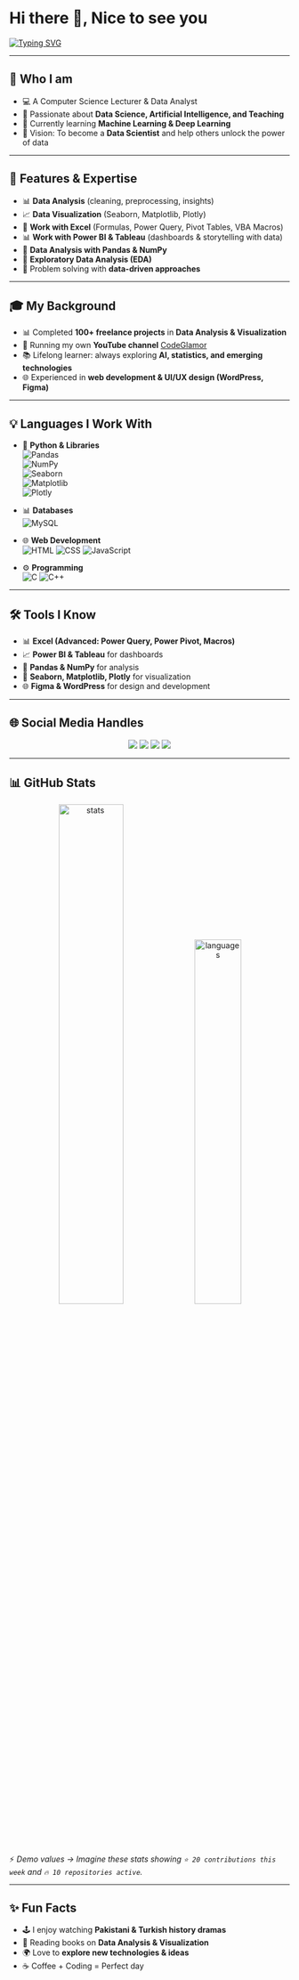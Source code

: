# Hi there 👋, Nice to see you

[![Typing SVG](https://readme-typing-svg.herokuapp.com?size=25&duration=4000&color=2F81F7&center=true&vCenter=true&width=600&lines=I+am+Salahuddin+Shinwari;+Professional+Data+Analyst;+%7C+Tools+I+Know+about;Python+%7C+Excel+%7C+Power+BI+%7CTableau%7C+SQL)](https://git.io/typing-svg)

---

## 👤 Who I am
- 💻 A Computer Science Lecturer & Data Analyst  
- 🎯 Passionate about **Data Science, Artificial Intelligence, and Teaching**  
- 🌱 Currently learning **Machine Learning & Deep Learning**  
- 🚀 Vision: To become a **Data Scientist** and help others unlock the power of data  

---

## 🔑 Features & Expertise
- 📊 **Data Analysis** (cleaning, preprocessing, insights)  
- 📈 **Data Visualization** (Seaborn, Matplotlib, Plotly)  
- 📑 **Work with Excel** (Formulas, Power Query, Pivot Tables, VBA Macros)  
- 📊 **Work with Power BI & Tableau** (dashboards & storytelling with data)  
- 🐼 **Data Analysis with Pandas & NumPy**  
- 🔎 **Exploratory Data Analysis (EDA)**  
- 🧠 Problem solving with **data-driven approaches**  

---

## 🎓 My Background
- 📊 Completed **100+ freelance projects** in **Data Analysis & Visualization**  
- 🎥 Running my own **YouTube channel** [CodeGlamor](https://www.youtube.com/@CodeGlamor)  
- 📚 Lifelong learner: always exploring **AI, statistics, and emerging technologies**  
- 🌐 Experienced in **web development & UI/UX design (WordPress, Figma)**  

---

## 💡 Languages I Work With
- 🐍 **Python & Libraries**  
  ![Pandas](https://img.shields.io/badge/-Pandas-150458?style=flat&logo=pandas&logoColor=white)  
  ![NumPy](https://img.shields.io/badge/-NumPy-013243?style=flat&logo=numpy&logoColor=white)  
  ![Seaborn](https://img.shields.io/badge/-Seaborn-0099CC?style=flat&logoColor=white)  
  ![Matplotlib](https://img.shields.io/badge/-Matplotlib-11557c?style=flat&logoColor=white)  
  ![Plotly](https://img.shields.io/badge/-Plotly-3f4f75?style=flat&logo=plotly&logoColor=white)  

- 📊 **Databases**  
  ![MySQL](https://img.shields.io/badge/-MySQL-4479A1?style=flat&logo=mysql&logoColor=white)  

- 🌐 **Web Development**  
  ![HTML](https://img.shields.io/badge/-HTML5-E34F26?style=flat&logo=html5&logoColor=white)
  ![CSS](https://img.shields.io/badge/-CSS3-1572B6?style=flat&logo=css3&logoColor=white)
  ![JavaScript](https://img.shields.io/badge/-JavaScript-F7DF1E?style=flat&logo=javascript&logoColor=black)  

- ⚙️ **Programming**  
  ![C](https://img.shields.io/badge/-C-00599C?style=flat&logo=c&logoColor=white)
  ![C++](https://img.shields.io/badge/-C++-00599C?style=flat&logo=cplusplus&logoColor=white)  

---

## 🛠️ Tools I Know
- 📊 **Excel (Advanced: Power Query, Power Pivot, Macros)**  
- 📈 **Power BI & Tableau** for dashboards  
- 🐼 **Pandas & NumPy** for analysis  
- 🎨 **Seaborn, Matplotlib, Plotly** for visualization  
- 🌐 **Figma & WordPress** for design and development  

---

## 🌐 Social Media Handles
<p align="center">
<a href="https://linkedin.com/in/YOUR-LINK"><img src="https://img.shields.io/badge/LinkedIn-0077B5?style=for-the-badge&logo=linkedin&logoColor=white" /></a>
<a href="https://www.youtube.com/@CodeGlamor"><img src="https://img.shields.io/badge/YouTube-FF0000?style=for-the-badge&logo=youtube&logoColor=white" /></a>
<a href="https://twitter.com/YOUR-HANDLE"><img src="https://img.shields.io/badge/Twitter-1DA1F2?style=for-the-badge&logo=twitter&logoColor=white" /></a>
<a href="mailto:YOUR-EMAIL@example.com"><img src="https://img.shields.io/badge/Gmail-D14836?style=for-the-badge&logo=gmail&logoColor=white" /></a>
</p>

---

## 📊 GitHub Stats
<p align="center">
<img src="https://github-readme-stats.vercel.app/api?username=YOURUSERNAME&show_icons=true&theme=radical&custom_title=My+Stats&line_height=28&count_private=true&include_all_commits=true&card_width=400&bg_color=141321&title_color=ffffff&text_color=9f9f9f&icon_color=2f81f7" alt="stats" width="48%" />
<img src="https://github-readme-stats.vercel.app/api/top-langs/?username=YOURUSERNAME&layout=compact&theme=radical&langs_count=6&card_width=320" alt="languages" width="41%" />
</p>

⚡ *Demo values → Imagine these stats showing `⭐ 20 contributions this week` and `🔥 10 repositories active`.*  

---

## ✨ Fun Facts
- 🕹️ I enjoy watching **Pakistani & Turkish history dramas**  
- 📖 Reading books on **Data Analysis & Visualization**  
- 🌍 Love to **explore new technologies & ideas**  
- ☕ Coffee + Coding = Perfect day  
